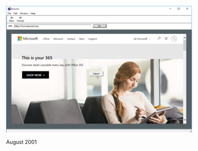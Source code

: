 ![Browser](https://raw.githubusercontent.com/jammastergirish/BrowserInC/master/Screenshot%202019-05-25%20at%2011.31.24.png)

August 2001
